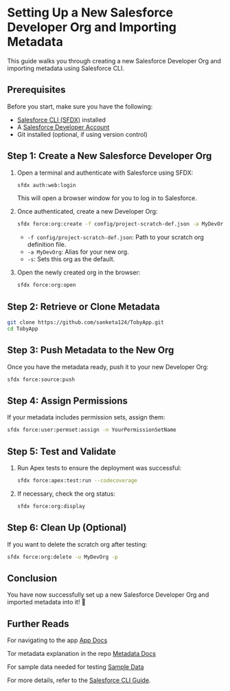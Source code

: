 # Setting Up a New Salesforce Developer Org and Importing Metadata

This guide walks you through creating a new Salesforce Developer Org and importing metadata using Salesforce CLI.

## Prerequisites

Before you start, make sure you have the following:
- [Salesforce CLI (SFDX)](https://developer.salesforce.com/tools/sfdxcli) installed
- A [Salesforce Developer Account](https://developer.salesforce.com/signup)
- Git installed (optional, if using version control)

## Step 1: Create a New Salesforce Developer Org

1. Open a terminal and authenticate with Salesforce using SFDX:
   ```sh
   sfdx auth:web:login
   ```
   This will open a browser window for you to log in to Salesforce.

2. Once authenticated, create a new Developer Org:
   ```sh
   sfdx force:org:create -f config/project-scratch-def.json -a MyDevOrg -s
   ```
   - `-f config/project-scratch-def.json`: Path to your scratch org definition file.
   - `-a MyDevOrg`: Alias for your new org.
   - `-s`: Sets this org as the default.

3. Open the newly created org in the browser:
   ```sh
   sfdx force:org:open
   ```

## Step 2: Retrieve or Clone Metadata

```sh
git clone https://github.com/sanketa124/TobyApp.git
cd TobyApp
```

## Step 3: Push Metadata to the New Org

Once you have the metadata ready, push it to your new Developer Org:

```sh
sfdx force:source:push
```

## Step 4: Assign Permissions

If your metadata includes permission sets, assign them:

```sh
sfdx force:user:permset:assign -n YourPermissionSetName
```

## Step 5: Test and Validate

1. Run Apex tests to ensure the deployment was successful:
   ```sh
   sfdx force:apex:test:run --codecoverage
   ```

2. If necessary, check the org status:
   ```sh
   sfdx force:org:display
   ```

## Step 6: Clean Up (Optional)

If you want to delete the scratch org after testing:

```sh
sfdx force:org:delete -u MyDevOrg -p
```

## Conclusion

You have now successfully set up a new Salesforce Developer Org and imported metadata into it! 🎉

## Further Reads

For navigating to the app [App Docs](https://github.com/sanketa124/tobyapp/blob/master/docs/salesforce_app_readme.md)

Tor metadata explanation in the repo [Metadata Docs](https://github.com/sanketa124/tobyapp/blob/master/docs/salesforce_metadata_readme.md)

For sample data needed for testing [Sample Data](https://github.com/sanketa124/tobyapp/tree/master/data)

For more details, refer to the [Salesforce CLI Guide](https://developer.salesforce.com/docs/atlas.en-us.sfdx_cli_reference.meta/sfdx_cli_reference/).

